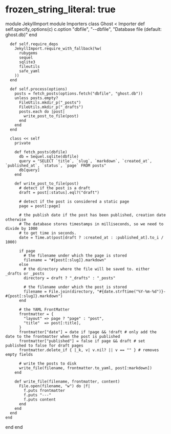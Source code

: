 # frozen_string_literal: true

module JekyllImport
  module Importers
    class Ghost < Importer
      def self.specify_options(c)
        c.option "dbfile", "--dbfile", "Database file (default: ghost.db)"
      end

      def self.require_deps
        JekyllImport.require_with_fallback(%w(
          rubygems
          sequel
          sqlite3
          fileutils
          safe_yaml
        ))
      end

      def self.process(options)
        posts = fetch_posts(options.fetch("dbfile", "ghost.db"))
        unless posts.empty?
          FileUtils.mkdir_p("_posts")
          FileUtils.mkdir_p("_drafts")
          posts.each do |post|
            write_post_to_file(post)
          end
        end
      end

      class << self
        private

        def fetch_posts(dbfile)
          db = Sequel.sqlite(dbfile)
          query = "SELECT `title`, `slug`, `markdown`, `created_at`, `published_at`, `status`, `page` FROM posts"
          db[query]
        end

        def write_post_to_file(post)
          # detect if the post is a draft
          draft = post[:status].eql?("draft")

          # detect if the post is considered a static page
          page = post[:page]

          # the publish date if the post has been published, creation date otherwise
          # The database stores timestamps in milliseconds, so we need to divide by 1000
          # to get time in seconds.
          date = Time.at(post[draft ? :created_at : :published_at].to_i / 1000)

          if page
            # the filename under which the page is stored
            filename = "#{post[:slug]}.markdown"
          else
            # the directory where the file will be saved to. either _drafts or _posts
            directory = draft ? "_drafts" : "_posts"

            # the filename under which the post is stored
            filename = File.join(directory, "#{date.strftime("%Y-%m-%d")}-#{post[:slug]}.markdown")
          end

          # the YAML FrontMatter
          frontmatter = {
            "layout" => page ? "page" : "post",
            "title"  => post[:title],
          }
          frontmatter["date"] = date if !page && !draft # only add the date to the frontmatter when the post is published
          frontmatter["published"] = false if page && draft # set published to false for draft pages
          frontmatter.delete_if { |_k, v| v.nil? || v == "" } # removes empty fields

          # write the posts to disk
          write_file(filename, frontmatter.to_yaml, post[:markdown])
        end

        def write_file(filename, frontmatter, content)
          File.open(filename, "w") do |f|
            f.puts frontmatter
            f.puts "---"
            f.puts content
          end
        end
      end
    end
  end
end